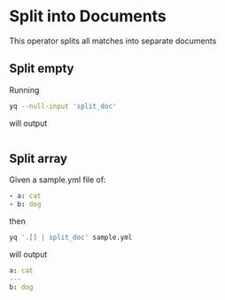 # Split into Documents

This operator splits all matches into separate documents

## Split empty
Running
```bash
yq --null-input 'split_doc'
```
will output
```yaml

```

## Split array
Given a sample.yml file of:
```yaml
- a: cat
- b: dog
```
then
```bash
yq '.[] | split_doc' sample.yml
```
will output
```yaml
a: cat
---
b: dog
```

